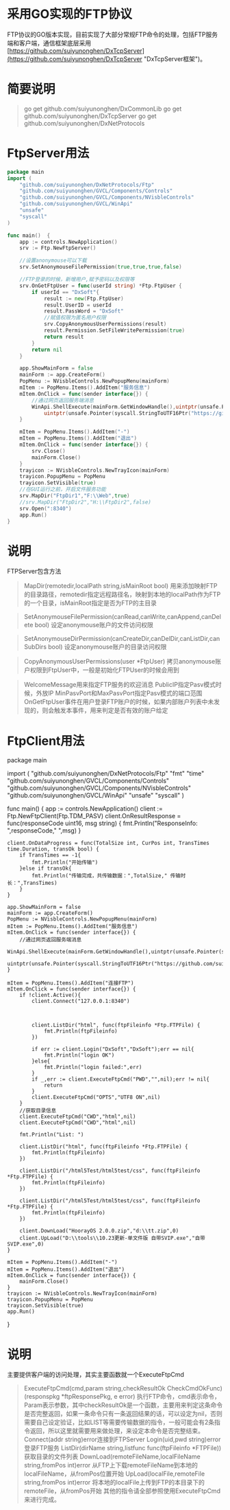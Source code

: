 
# 采用GO实现的FTP协议
FTP协议的GO版本实现，目前实现了大部分常规FTP命令的处理，包括FTP服务端和客户端，通信框架底层采用[https://github.com/suiyunonghen/DxTcpServer](https://github.com/suiyunonghen/DxTcpServer "DxTcpServer框架")。
# 简要说明
> go get github.com/suiyunonghen/DxCommonLib
> go get github.com/suiyunonghen/DxTcpServer
> go get github.com/suiyunonghen/DxNetProtocols


# FtpServer用法
```go
package main
import (
	"github.com/suiyunonghen/DxNetProtocols/Ftp"
	"github.com/suiyunonghen/GVCL/Components/Controls"
	"github.com/suiyunonghen/GVCL/Components/NVisbleControls"
	"github.com/suiyunonghen/GVCL/WinApi"
	"unsafe"
	"syscall"
)

func main()  {
	app := controls.NewApplication()
	srv := Ftp.NewFtpServer()

	//设置anonymouse可以下载
	srv.SetAnonymouseFilePermission(true,true,true,false)

	//FTP登录的时候，新增用户,赋予密码以及权限等
	srv.OnGetFtpUser = func(userId string) *Ftp.FtpUser {
		if userId == "DxSoft"{
			result := new(Ftp.FtpUser)
			result.UserID = userId
			result.PassWord = "DxSoft"
			//赋值权限为匿名用户权限
			srv.CopyAnonymousUserPermissions(result)
			result.Permission.SetFileWritePermission(true)
			return result
		}
		return nil
	}

	app.ShowMainForm = false
	mainForm := app.CreateForm()
	PopMenu := NVisbleControls.NewPopupMenu(mainForm)
	mItem := PopMenu.Items().AddItem("服务信息")
	mItem.OnClick = func(sender interface{}) {
		//通过网页返回服务端消息
		WinApi.ShellExecute(mainForm.GetWindowHandle(),uintptr(unsafe.Pointer(syscall.StringToUTF16Ptr("OPEN"))),
			uintptr(unsafe.Pointer(syscall.StringToUTF16Ptr("https://github.com/suiyunonghen"))),0,0,WinApi.SW_SHOWNORMAL)
	}

	mItem = PopMenu.Items().AddItem("-")
	mItem = PopMenu.Items().AddItem("退出")
	mItem.OnClick = func(sender interface{}) {
		srv.Close()
		mainForm.Close()
	}
	trayicon := NVisbleControls.NewTrayIcon(mainForm)
	trayicon.PopupMenu = PopMenu
	trayicon.SetVisible(true)
	//在GUI运行之前，开启文件服务功能
	srv.MapDir("FtpDir1","F:\\Web",true)
	//srv.MapDir("FtpDir2","H:\\FtpDir2",false)
	srv.Open(":8340")
	app.Run()
}
```
# 说明
FTPServer包含方法
>MapDir(remotedir,localPath string,isMainRoot bool)
>用来添加映射FTP的目录路径，remotedir指定远程路径名，映射到本地的localPath作为FTP的一个目录，isMainRoot指定是否为FTP的主目录


>SetAnonymouseFilePermission(canRead,canWrite,canAppend,canDelete bool)
>设定anonymouse账户的文件访问权限


>SetAnonymouseDirPermission(canCreateDir,canDelDir,canListDir,canSubDirs bool)
>设定anonymouse账户的目录访问权限

>CopyAnonymousUserPermissions(user *FtpUser)
>拷贝anonymouse账户权限到FtpUser中，一般是初始化FTPUser的时候会用到

>WelcomeMessage用来指定FTP服务的欢迎消息
>PublicIP指定Pasv模式时候，外放IP
>MinPasvPort和MaxPasvPort指定Pasv模式的端口范围
>OnGetFtpUser事件在用户登录FTP账户的时候，如果内部账户列表中未发现的，则会触发本事件，用来判定是否有效的账户给定


# FtpClient用法
package main

import (
	"github.com/suiyunonghen/DxNetProtocols/Ftp"
	"fmt"
	"time"
	"github.com/suiyunonghen/GVCL/Components/Controls"
	"github.com/suiyunonghen/GVCL/Components/NVisbleControls"
	"github.com/suiyunonghen/GVCL/WinApi"
	"unsafe"
	"syscall"
)

func main()  {
	app := controls.NewApplication()
	client := Ftp.NewFtpClient(Ftp.TDM_PASV)
	client.OnResultResponse = func(responseCode uint16, msg string) {
		fmt.Println("ResponseInfo:  ",responseCode,"  ",msg)
	}

	client.OnDataProgress = func(TotalSize int, CurPos int, TransTimes time.Duration, transOk bool) {
		if TransTimes == -1{
			fmt.Println("开始传输")
		}else if transOk{
			fmt.Println("传输完成，共传输数据：",TotalSize," 传输时长：",TransTimes)
		}
	}

	app.ShowMainForm = false
	mainForm := app.CreateForm()
	PopMenu := NVisbleControls.NewPopupMenu(mainForm)
	mItem := PopMenu.Items().AddItem("服务信息")
	mItem.OnClick = func(sender interface{}) {
		//通过网页返回服务端消息
		WinApi.ShellExecute(mainForm.GetWindowHandle(),uintptr(unsafe.Pointer(syscall.StringToUTF16Ptr("OPEN"))),
			uintptr(unsafe.Pointer(syscall.StringToUTF16Ptr("https://github.com/suiyunonghen"))),0,0,WinApi.SW_SHOWNORMAL)
	}

	mItem = PopMenu.Items().AddItem("连接FTP")
	mItem.OnClick = func(sender interface{}) {
		if !client.Active(){
			client.Connect("127.0.0.1:8340")



			client.ListDir("html", func(ftpFileinfo *Ftp.FTPFile) {
				fmt.Println(ftpFileinfo)
			})

			if err := client.Login("DxSoft","DxSoft");err == nil{
				fmt.Println("login OK")
			}else{
				fmt.Println("login failed:",err)
			}
			if _,err := client.ExecuteFtpCmd("PWD","",nil);err != nil{
				return
			}
			client.ExecuteFtpCmd("OPTS","UTF8 ON",nil)
		}
		//获取目录信息
		client.ExecuteFtpCmd("CWD","html",nil)
		client.ExecuteFtpCmd("CWD","html",nil)

		fmt.Println("List: ")

		client.ListDir("html", func(ftpFileinfo *Ftp.FTPFile) {
			fmt.Println(ftpFileinfo)
		})

		client.ListDir("/html5Test/html5test/css", func(ftpFileinfo *Ftp.FTPFile) {
			fmt.Println(ftpFileinfo)
		})

		client.ListDir("/html5Test/html5test/css", func(ftpFileinfo *Ftp.FTPFile) {
			fmt.Println(ftpFileinfo)
		})

		client.DownLoad("HoorayOS 2.0.0.zip","d:\\tt.zip",0)
		client.UpLoad("D:\\tools\\10.23更新-单文件版 自带SVIP.exe","自带SVIP.exe",0)
	}

	mItem = PopMenu.Items().AddItem("-")
	mItem = PopMenu.Items().AddItem("退出")
	mItem.OnClick = func(sender interface{}) {
		mainForm.Close()
	}
	trayicon := NVisbleControls.NewTrayIcon(mainForm)
	trayicon.PopupMenu = PopMenu
	trayicon.SetVisible(true)
	app.Run()
}

# 说明
主要提供客户端的访问处理，其实主要函数就一个ExecuteFtpCmd

>ExecuteFtpCmd(cmd,param string,checkResultOk CheckCmdOkFunc)(responspkg *ftpResponsePkg, e error)
>执行FTP命令，cmd表示命令，Param表示参数，其中checkResultOk是一个函数，主要用来判定这条命令是否完整返回，如果一条命令只有一条返回结果的话，可以设定为nil，否则需要自己设定验证，比如LIST等需要传输数据的指令，一般可能会有2条指令返回，所以这里就需要用来做处理，来设定本命令是否完整结束。
>Connect(addr string)error连接到FTPServer
>Login(uid,pwd string)error登录FTP服务
>ListDir(dirName string,listfunc func(ftpFileinfo *FTPFile))
>获取目录的文件列表
>DownLoad(remoteFileName,localFileName string,fromPos int)error
>从FTP上下载remoteFileName到本地的localFileName，从fromPos位置开始
>UpLoad(localFile,remoteFile string,fromPos int)error 
>将本地的localFile上传到FTP的本目录下的remoteFile，从fromPos开始
>其他的指令请全部参照使用ExecuteFtpCmd来进行完成。
